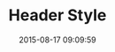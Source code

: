 ---
layout: blank
title:  "Header Style"
headline: ""
date:   2015-08-17 09:09:59
categories: blank
---